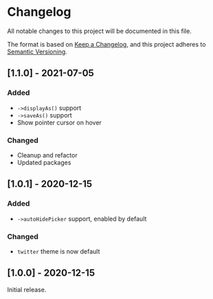 # Changelog

All notable changes to this project will be documented in this file.

The format is based on [Keep a Changelog](https://keepachangelog.com/en/1.0.0/),
and this project adheres to [Semantic Versioning](https://semver.org/spec/v2.0.0.html).

## [1.1.0] - 2021-07-05

### Added

- `->displayAs()` support
- `->saveAs()` support
- Show pointer cursor on hover

### Changed

- Cleanup and refactor
- Updated packages

## [1.0.1] - 2020-12-15

### Added

- `->autoHidePicker` support, enabled by default

### Changed

- `twitter` theme is now default

## [1.0.0] - 2020-12-15

Initial release.
